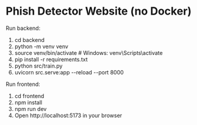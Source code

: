 
Phish Detector Website (no Docker)
=================================

Run backend:
1. cd backend
2. python -m venv venv
3. source venv/bin/activate   # Windows: venv\Scripts\activate
4. pip install -r requirements.txt
5. python src/train.py
6. uvicorn src.serve:app --reload --port 8000

Run frontend:
1. cd frontend
2. npm install
3. npm run dev
4. Open http://localhost:5173 in your browser
